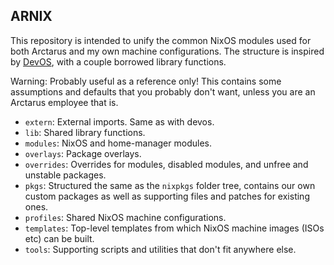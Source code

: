 ## ARNIX

This repository is intended to unify the common NixOS modules used for both Arctarus and my own machine configurations. The structure is inspired by [DevOS](https://github.com/divnix/devos), with a couple borrowed library functions.

Warning: Probably useful as a reference only! This contains some assumptions and defaults that you probably don't want, unless you are an Arctarus employee that is.

- `extern`: External imports. Same as with devos.
- `lib`: Shared library functions.
- `modules`: NixOS and home-manager modules.
- `overlays`: Package overlays.
- `overrides`: Overrides for modules, disabled modules, and unfree and unstable packages.
- `pkgs`: Structured the same as the `nixpkgs` folder tree, contains our own custom packages as well as supporting files and patches for existing ones.
- `profiles`: Shared NixOS machine configurations.
- `templates`: Top-level templates from which NixOS machine images (ISOs etc) can be built.
- `tools`: Supporting scripts and utilities that don't fit anywhere else.
